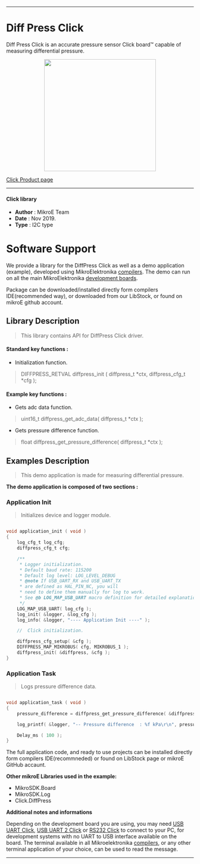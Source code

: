 

---
# Diff Press Click

Diff Press Click is an accurate pressure sensor Click board™ capable of measuring differential pressure.

<p align="center">
  <img src="https://download.mikroe.com/images/click_for_ide/diffpress_click.png" height=300px>
</p>


[Click Product page](https://www.mikroe.com/diff-press-click)

---


#### Click library 

- **Author**        : MikroE Team
- **Date**          : Nov 2019.
- **Type**          : I2C type


# Software Support

We provide a library for the DiffPress Click 
as well as a demo application (example), developed using MikroElektronika 
[compilers](https://shop.mikroe.com/compilers). 
The demo can run on all the main MikroElektronika [development boards](https://shop.mikroe.com/development-boards).

Package can be downloaded/installed directly form compilers IDE(recommended way), or downloaded from our LibStock, or found on mikroE github account. 

## Library Description

> This library contains API for DiffPress Click driver.

#### Standard key functions :
 
- Initialization function.
> DIFFPRESS_RETVAL diffpress_init ( diffpress_t *ctx, diffpress_cfg_t *cfg );

#### Example key functions :

- Gets adc data function.
> uint16_t diffpress_get_adc_data( diffpress_t *ctx );
 
- Gets pressure difference function.
> float diffpress_get_pressure_difference( diffpress_t *ctx );

## Examples Description

> This demo application is made for measuring differential pressure.

**The demo application is composed of two sections :**

### Application Init 

> Initializes device and logger module.

```c

void application_init ( void )
{
    log_cfg_t log_cfg;
    diffpress_cfg_t cfg;

    /** 
     * Logger initialization.
     * Default baud rate: 115200
     * Default log level: LOG_LEVEL_DEBUG
     * @note If USB_UART_RX and USB_UART_TX 
     * are defined as HAL_PIN_NC, you will 
     * need to define them manually for log to work. 
     * See @b LOG_MAP_USB_UART macro definition for detailed explanation.
     */
    LOG_MAP_USB_UART( log_cfg );
    log_init( &logger, &log_cfg );
    log_info( &logger, "---- Application Init ----" );

    //  Click initialization.

    diffpress_cfg_setup( &cfg );
    DIFFPRESS_MAP_MIKROBUS( cfg, MIKROBUS_1 );
    diffpress_init( &diffpress, &cfg );
}
```

### Application Task

> Logs pressure difference data. 

```c

void application_task ( void )
{
    pressure_difference = diffpress_get_pressure_difference( &diffpress );

    log_printf( &logger, "-- Pressure difference  : %f kPa\r\n", pressure_difference );

    Delay_ms ( 100 );
}
```

The full application code, and ready to use projects can be  installed directly form compilers IDE(recommneded) or found on LibStock page or mikroE GitHub accaunt.

**Other mikroE Libraries used in the example:** 

- MikroSDK.Board
- MikroSDK.Log
- Click.DiffPress

**Additional notes and informations**

Depending on the development board you are using, you may need 
[USB UART Click](https://shop.mikroe.com/usb-uart-click), 
[USB UART 2 Click](https://shop.mikroe.com/usb-uart-2-click) or 
[RS232 Click](https://shop.mikroe.com/rs232-click) to connect to your PC, for 
development systems with no UART to USB interface available on the board. The 
terminal available in all Mikroelektronika 
[compilers](https://shop.mikroe.com/compilers), or any other terminal application 
of your choice, can be used to read the message.



---
